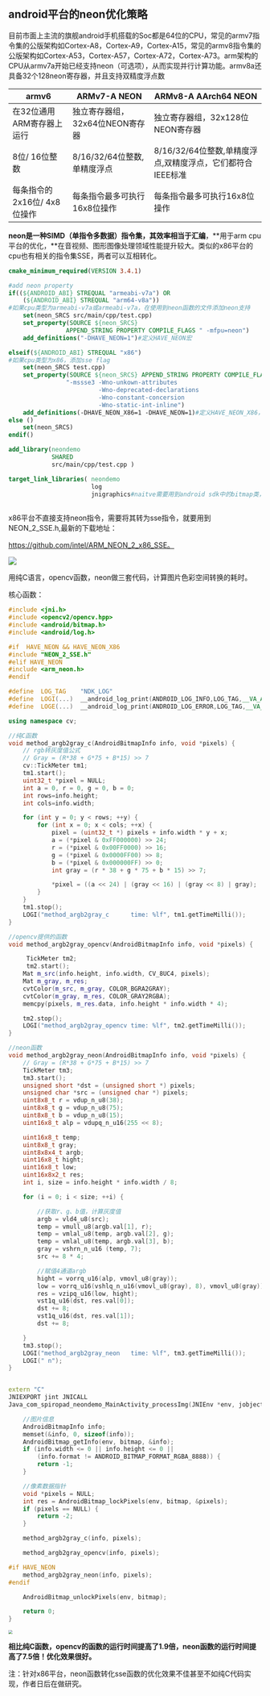 ## android平台的neon优化策略

 目前市面上主流的旗舰android手机搭载的Soc都是64位的CPU，常见的armv7指令集的公版架构如Cortex-A8，Cortex-A9，Cortex-A15，常见的armv8指令集的公版架构如Cortex-A53，Cortex-A57，Cortex-A72，Cortex-A73。arm架构的CPU从armv7a开始已经支持neon（可选项），从而实现并行计算功能。armv8a还具备32个128neon寄存器，并且支持双精度浮点数 



| **armv6**                   | **ARMv7-A NEON**                | ARMv8-A AArch64 NEON                                       |
| --------------------------- | ------------------------------- | ---------------------------------------------------------- |
| 在32位通用ARM寄存器上运行   | 独立寄存器组，32x64位NEON寄存器 | 独立寄存器组，32x128位NEON寄存器                           |
| 8位/ 16位整数               | 8/16/32/64位整数,单精度浮点     | 8/16/32/64位整数,单精度浮点,双精度浮点，它们都符合IEEE标准 |
| 每条指令的2x16位/ 4x8位操作 | 每条指令最多可执行16x8位操作    | 每条指令最多可执行16x8位操作                               |

 **neon是一种SIMD（单指令多数据）指令集，其效率相当于汇编**，**用于arm cpu平台的优化，**在音视频、图形图像处理领域性能提升较大。类似的x86平台的cpu也有相关的指令集SSE，两者可以互相转化。 



```cmake
cmake_minimum_required(VERSION 3.4.1)

#add neon property
if((${ANDROID_ABI} STREQUAL "armeabi-v7a") OR
    (${ANDROID_ABI} STREQUAL "arm64-v8a"))
#如果cpu类型为armeabi-v7a或armeabi-v7a，在使用到neon函数的文件添加neon支持
    set(neon_SRCS src/main/cpp/test.cpp)
    set_property(SOURCE ${neon_SRCS}
                APPEND_STRING PROPERTY COMPILE_FLAGS " -mfpu=neon")
    add_definitions("-DHAVE_NEON=1")#定义HAVE_NEON宏

elseif(${ANDROID_ABI} STREQUAL "x86")
#如果cpu类型为x86，添加sse flag
    set(neon_SRCS test.cpp)
    set_property(SOURCE ${neon_SRCS} APPEND_STRING PROPERTY COMPILE_FLAGS
                "-mssse3 -Wno-unkown-attributes 
                         -Wno-deprecated-declarations 
                         -Wno-constant-concersion 
                         -Wno-static-int-inline")
    add_definitions(-DHAVE_NEON_X86=1 -DHAVE_NEON=1)#定义HAVE_NEON_X86，HAVE_NEON宏
else ()
    set(neon_SRCS)
endif()

add_library(neondemo
            SHARED
            src/main/cpp/test.cpp )

target_link_libraries( neondemo
                       log
                       jnigraphics#naitve需要用到android sdk中的bitmap类，所以添加此系统库
                       
```



 x86平台不直接支持neon指令，需要将其转为sse指令，就要用到NEON_2_SSE.h,最新的下载地址：  

 https://github.com/intel/ARM_NEON_2_x86_SSE。  

![](01.png)



 用纯C语言，opencv函数，neon做三套代码，计算图片色彩空间转换的耗时。  

核心函数：

```c++
#include <jni.h>
#include <opencv2/opencv.hpp>
#include <android/bitmap.h>
#include <android/log.h>

#if  HAVE_NEON && HAVE_NEON_X86
#include "NEON_2_SSE.h"
#elif HAVE_NEON
#include <arm_neon.h>
#endif

#define  LOG_TAG    "NDK_LOG"
#define  LOGI(...)  __android_log_print(ANDROID_LOG_INFO,LOG_TAG,__VA_ARGS__)
#define  LOGE(...)  __android_log_print(ANDROID_LOG_ERROR,LOG_TAG,__VA_ARGS__)

using namespace cv;

//纯C函数
void method_argb2gray_c(AndroidBitmapInfo info, void *pixels) {
    // rgb转灰度值公式
    // Gray = (R*38 + G*75 + B*15) >> 7
    cv::TickMeter tm1;
    tm1.start();
    uint32_t *pixel = NULL;
    int a = 0, r = 0, g = 0, b = 0;
    int rows=info.height;
    int cols=info.width;

    for (int y = 0; y < rows; ++y) {
        for (int x = 0; x < cols; ++x) {
            pixel = (uint32_t *) pixels + info.width * y + x;
            a = (*pixel & 0xFF000000) >> 24;
            r = (*pixel & 0x00FF0000) >> 16;
            g = (*pixel & 0x0000FF00) >> 8;
            b = (*pixel & 0x000000FF) >> 0;
            int gray = (r * 38 + g * 75 + b * 15) >> 7;

            *pixel = ((a << 24) | (gray << 16) | (gray << 8) | gray);
        }
    }
    tm1.stop();
    LOGI("method_argb2gray_c      time: %lf", tm1.getTimeMilli());
}

//opencv提供的函数
void method_argb2gray_opencv(AndroidBitmapInfo info, void *pixels) {

     TickMeter tm2;
     tm2.start();
    Mat m_src(info.height, info.width, CV_8UC4, pixels);
    Mat m_gray, m_res;
    cvtColor(m_src, m_gray, COLOR_BGRA2GRAY);
    cvtColor(m_gray, m_res, COLOR_GRAY2RGBA);
    memcpy(pixels, m_res.data, info.height * info.width * 4);

    tm2.stop();
    LOGI("method_argb2gray_opencv time: %lf", tm2.getTimeMilli());
}

//neon函数
void method_argb2gray_neon(AndroidBitmapInfo info, void *pixels) {
    // Gray = (R*38 + G*75 + B*15) >> 7
    TickMeter tm3;
    tm3.start();
    unsigned short *dst = (unsigned short *) pixels;
    unsigned char *src = (unsigned char *) pixels;
    uint8x8_t r = vdup_n_u8(38);
    uint8x8_t g = vdup_n_u8(75);
    uint8x8_t b = vdup_n_u8(15);
    uint16x8_t alp = vdupq_n_u16(255 << 8);

    uint16x8_t temp;
    uint8x8_t gray;
    uint8x8x4_t argb;
    uint16x8_t hight;
    uint16x8_t low;
    uint16x8x2_t res;
    int i, size = info.height * info.width / 8;

    for (i = 0; i < size; ++i) {

        //获取r、g、b值，计算灰度值
        argb = vld4_u8(src);
        temp = vmull_u8(argb.val[1], r);
        temp = vmlal_u8(temp, argb.val[2], g);
        temp = vmlal_u8(temp, argb.val[3], b);
        gray = vshrn_n_u16 (temp, 7);
        src += 8 * 4;

        //赋值4通道argb
        hight = vorrq_u16(alp, vmovl_u8(gray));
        low = vorrq_u16(vshlq_n_u16(vmovl_u8(gray), 8), vmovl_u8(gray));
        res = vzipq_u16(low, hight);
        vst1q_u16(dst, res.val[0]);
        dst += 8;
        vst1q_u16(dst, res.val[1]);
        dst += 8;

    }
    tm3.stop();
    LOGI("method_argb2gray_neon   time: %lf", tm3.getTimeMilli());
    LOGI(" n");
}


extern "C"
JNIEXPORT jint JNICALL
Java_com_spiropad_neondemo_MainActivity_processImg(JNIEnv *env, jobject instance, jobject bitmap) {

    //图片信息
    AndroidBitmapInfo info;
    memset(&info, 0, sizeof(info));
    AndroidBitmap_getInfo(env, bitmap, &info);
    if (info.width <= 0 || info.height <= 0 ||
        (info.format != ANDROID_BITMAP_FORMAT_RGBA_8888)) {
        return -1;
    }

    //像素数据指针
    void *pixels = NULL;
    int res = AndroidBitmap_lockPixels(env, bitmap, &pixels);
    if (pixels == NULL) {
        return -2;
    }

    method_argb2gray_c(info, pixels);

    method_argb2gray_opencv(info, pixels);

#if HAVE_NEON
    method_argb2gray_neon(info, pixels);
#endif

    AndroidBitmap_unlockPixels(env, bitmap);

    return 0;
}
```

<img src="02.png" style="zoom:50%;" />

**相比纯C函数，opencv的函数的运行时间提高了1.9倍，neon函数的运行时间提高了7.5倍！优化效果很好。**

注：针对x86平台，neon函数转化sse函数的优化效果不佳甚至不如纯C代码实现，作者日后在做研究。



